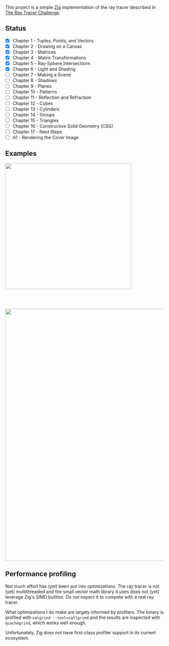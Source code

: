 This project is a simple [Zig](https://ziglang.org/) implementation of the ray tracer described in
[The Ray Tracer Challenge](http://raytracerchallenge.com/).

## Status 

- [x] Chapter 1 - Tuples, Points, and Vectors
- [x] Chapter 2 - Drawing on a Canvas
- [x] Chapter 3 - Matrices
- [x] Chapter 4 - Matrix Transformations
- [x] Chapter 5 - Ray-Sphere Intersections
- [x] Chapter 6 - Light and Shading
- [ ] Chapter 7 - Making a Scene
- [ ] Chapter 8 - Shadows
- [ ] Chapter 9 - Planes
- [ ] Chapter 10 - Patterns
- [ ] Chapter 11 - Reflection and Refraction
- [ ] Chapter 12 - Cubes
- [ ] Chapter 13 - Cylinders
- [ ] Chapter 14 - Groups
- [ ] Chapter 15 - Triangles
- [ ] Chapter 16 - Constructive Solid Geometry (CSG)
- [ ] Chapter 17 - Next Steps
- [ ] A1 - Rendering the Cover Image

## Examples

<img src=https://github.com/SinclaM/ray-tracer-challenge/assets/82351204/6f4e9293-c8f2-4efa-8868-408df31ebbfa width=400>

<br/><br/>

<img src=https://github.com/SinclaM/ray-tracer-challenge/assets/82351204/017fe6b5-31ef-42b7-b3ea-bb6bdc14fafd width=800> 

## Performance profiling

Not much effort has (yet) been put into optimizations. The ray tracer is not (yet) multithreaded and the
small vector math library it uses does not (yet) leverage Zig's SIMD builtins. Do not expect it to compete
with a real ray tracer.

What optimizations I do make are largely informed by profilers. The binary is profiled with `valgrind --tool=callgrind`
and the results are inspected with `qcachegrind`, which works well enough.

Unfortunately, Zig does not have first-class profiler support in its current ecosystem.

